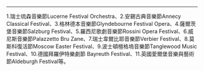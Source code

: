 ---
 1.瑞士琉森音樂節Lucerne Festival Orchestra、2.安錫古典音樂節Annecy Classical Festival、3.格林德本音樂節Glyndebourne Festival Opera、4.薩爾茨堡音樂節Salzburg Festival、5.羅西尼歌劇音樂節Rossini Opera Festival、6.威尼斯音樂節Palazzetto Bru Zane、7.瑞士韋爾比耶音樂節Verbier Festival、8.莫斯科復活節Moscow Easter Festival、9.波士頓檀格塢音樂節Tanglewood Music Festival、10.德國拜羅伊特樂劇節 Bayreuth Festival、11.英國愛爾堡音樂與藝術節Aldeburgh Festival等。